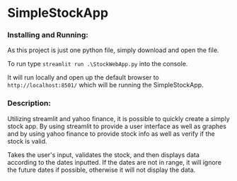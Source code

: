 # SimpleStockApp

### Installing and Running:
As this project is just one python file, simply download and open the file.

To run type `streamlit run .\StockWebApp.py` into the console.

It will run locally and open up the default browser to `http://localhost:8501/` which will be running the SimpleStockApp.

### Description:
Utilizing streamlit and yahoo finance, it is possible to quickly create a simply stock app.
By using streamlit to provide a user interface as well as graphes and by using yahoo finance to provide stock info as well as verify if the stock is valid.

Takes the user's input, validates the stock, and then displays data according to the dates inputted. If the dates are not in range, it will ignore the future dates if possible, otherwise it will not display the data. 
